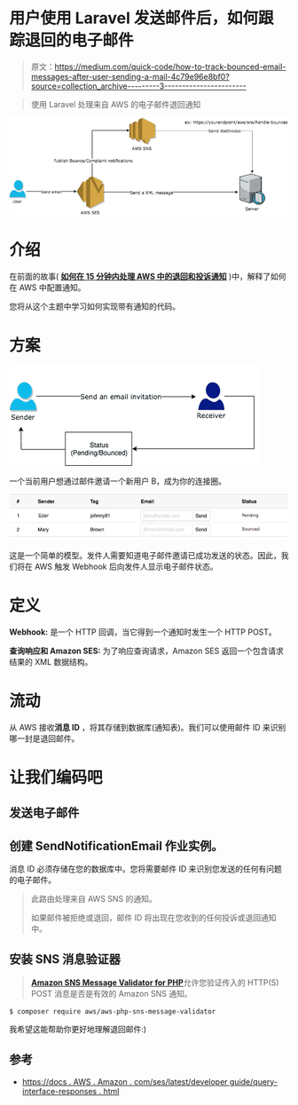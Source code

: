 # 用户使用 Laravel 发送邮件后，如何跟踪退回的电子邮件

> 原文：<https://medium.com/quick-code/how-to-track-bounced-email-messages-after-user-sending-a-mail-4c79e96e8bf0?source=collection_archive---------3----------------------->

> 使用 Laravel 处理来自 AWS 的电子邮件退回通知

![](img/a6faf8456366a46756a6472bbfe84ab7.png)

# 介绍

在前面的故事( [**如何在 15 分钟内处理 AWS 中的退回和投诉通知**](/quick-code/how-to-handling-bounced-and-complaint-notification-in-aws-within-15-minutes-827972207484) )中，解释了如何在 AWS 中配置通知。

您将从这个主题中学习如何实现带有通知的代码。

# 方案

![](img/d5845b7fb575da2e3a7ffc58c3800914.png)

一个当前用户想通过邮件邀请一个新用户 B，成为你的连接圈。

![](img/12c2a4a2691053ae0896eca041bd2495.png)

这是一个简单的模型。发件人需要知道电子邮件邀请已成功发送的状态。因此，我们将在 AWS 触发 Webhook 后向发件人显示电子邮件状态。

# 定义

**Webhook:** 是一个 HTTP 回调，当它得到一个通知时发生一个 HTTP POST。

**查询响应和 Amazon SES:** 为了响应查询请求，Amazon SES 返回一个包含请求结果的 XML 数据结构。

# 流动

从 AWS 接收**消息 ID** ，将其存储到数据库(通知表)。我们可以使用邮件 ID 来识别哪一封是退回邮件。

# 让我们编码吧

## 发送电子邮件

## 创建 SendNotificationEmail 作业实例。

消息 ID 必须存储在您的数据库中。您将需要邮件 ID 来识别您发送的任何有问题的电子邮件。

> 此路由处理来自 AWS SNS 的通知。
> 
> 如果邮件被拒绝或退回，邮件 ID 将出现在您收到的任何投诉或退回通知中。

## 安装 SNS 消息验证器

> [**Amazon SNS Message Validator for PHP**](https://github.com/aws/aws-php-sns-message-validator)允许您验证传入的 HTTP(S) POST 消息是否是有效的 Amazon SNS 通知。

```
$ composer require aws/aws-php-sns-message-validator
```

我希望这能帮助你更好地理解退回邮件:)

## 参考

*   [https://docs . AWS . Amazon . com/ses/latest/developer guide/query-interface-responses . html](https://docs.aws.amazon.com/ses/latest/DeveloperGuide/query-interface-responses.html)
